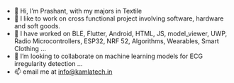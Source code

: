 - 👋 Hi, I’m Prashant, with my majors in Textile
- 👀 I like to work on cross functional project involving software, hardware and soft goods.
- 🌱 I have worked on BLE, Flutter, Android, HTML, JS, model_viewer, UWP, Radio Microcontrollers, ESP32, NRF 52, Algorithms, Wearables, Smart Clothing ...
- 💞️ I’m looking to collaborate on machine learning models for ECG irregularity detection ...
- 📫 email me at info@kamlatech.in
